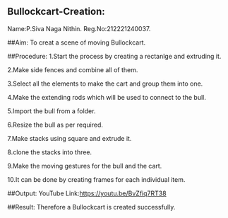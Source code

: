 ## Bullockcart-Creation:
Name:P.Siva Naga Nithin.
Reg.No:212221240037.

##Aim:
To creat a scene of moving Bullockcart.

##Procedure:
1.Start the process by creating a rectanlge and extruding it.

2.Make side fences and combine all of them.

3.Select all the elements to make the cart and group them into one.

4.Make the extending rods which will be used to connect to the bull.

5.Import the bull from a folder.

6.Resize the bull as per required.

7.Make stacks using square and extrude it.

8.clone the stacks into three.

9.Make the moving gestures for the bull and the cart.

10.It can be done by creating frames for each individual item.

##Output:
YouTube Link:https://youtu.be/BvZfiq7RT38

##Result:
Therefore a Bullockcart is created successfully.
